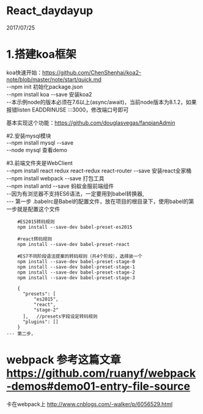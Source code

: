 # React_daydayup

2017/07/25
# 1.搭建koa框架
  koa快速开始：https://github.com/ChenShenhai/koa2-note/blob/master/note/start/quick.md  
  --npm init 初始化package.json  
  --npm install koa --save 安装koa2  
  --本示例node的版本必须在7.6以上(async/await)，当前node版本为8.1.2，如果报错listen EADDRINUSE :::3000，修改端口号即可  
    
  基本实现这个功能：https://github.com/douglasvegas/fanpianAdmin    
  
#2.安装mysql模块  
  --npm install mysql --save  
  --node mysql 查看demo  

#3.前端文件夹是WebClient  
 --npm install react redux react-redux react-router --save 安装react全家桶  
 --npm install webpack --save 打包工具  
 --npm install antd --save 蚂蚁金服前端组件  
 --因为有浏览器不支持ES6语法，一定要用到babel转换器,  
    --- 第一步 .babelrc是Babel的配置文件，放在项目的根目录下，使用babel的第一步就是配置这个文件  

        #ES2015转码规则  
        npm install --save-dev babel-preset-es2015  

        #react转码规则  
        npm install --save-dev babel-preset-react  

        #ES7不同阶段语法提案的转码规则（共4个阶段），选择装一个  
        npm install --save-dev babel-preset-stage-0  
        npm install --save-dev babel-preset-stage-1  
        npm install --save-dev babel-preset-stage-2  
        npm install --save-dev babel-preset-stage-3  

        {    
          "presets": [  
              "es2015",  
              "react",  
              "stage-2"  
          ],   //presets字段设定转码规则
          "plugins": []  
        }   
    --- 第二步，


  # webpack 参考这篇文章 https://github.com/ruanyf/webpack-demos#demo01-entry-file-source
 卡在webpack上 http://www.cnblogs.com/-walker/p/6056529.html